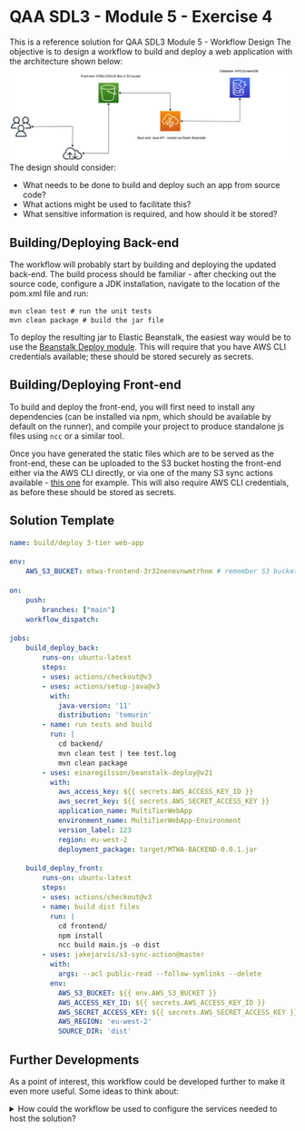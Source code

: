 # QAA SDL3 - Module 5 - Exercise 4
This is a reference solution for QAA SDL3 Module 5 - Workflow Design
The objective is to design a workflow to build and deploy a web application with the architecture shown below:
![arch-dia](https://github.com/agray998/QAA-Module5-Workflow-Design-Solution/blob/main/aws-dia.drawio%20(1).png)
The design should consider:
* What needs to be done to build and deploy such an app from source code?
* What actions might be used to facilitate this?
* What sensitive information is required, and how should it be stored?

## Building/Deploying Back-end
The workflow will probably start by building and deploying the updated back-end. The build process should be familiar - after checking out the source code, configure a JDK installation, navigate to the location of the pom.xml file and run:
```shell
mvn clean test # run the unit tests
mvn clean package # build the jar file
```
To deploy the resulting jar to Elastic Beanstalk, the easiest way would be to use the [Beanstalk Deploy module](https://github.com/einaregilsson/beanstalk-deploy). This will require that you have AWS CLI credentials available; these should be stored securely as secrets.

## Building/Deploying Front-end
To build and deploy the front-end, you will first need to install any dependencies (can be installed via npm, which should be available by default on the runner), and compile your project to produce standalone js files using `ncc` or a similar tool.  

Once you have generated the static files which are to be served as the front-end, these can be uploaded to the S3 bucket hosting the front-end either via the AWS CLI directly, or via one of the many S3 sync actions available - [this one](https://github.com/marketplace/actions/s3-sync) for example. This will also require AWS CLI credentials, as before these should be stored as secrets. 

## Solution Template
```yaml
name: build/deploy 3-tier web-app

env:
    AWS_S3_BUCKET: mtwa-frontend-3r32nenevnwmtrhnm # remember S3 bucket names have to be unique

on:
    push:
        branches: ["main"]
    workflow_dispatch:

jobs:
    build_deploy_back:
        runs-on: ubuntu-latest
        steps:
        - uses: actions/checkout@v3
        - uses: actions/setup-java@v3
          with:
            java-version: '11'
            distribution: 'temurin'
        - name: run tests and build
          run: |
            cd backend/
            mvn clean test | tee test.log
            mvn clean package
        - uses: einaregilsson/beanstalk-deploy@v21
          with:
            aws_access_key: ${{ secrets.AWS_ACCESS_KEY_ID }}
            aws_secret_key: ${{ secrets.AWS_SECRET_ACCESS_KEY }}
            application_name: MultiTierWebApp
            environment_name: MultiTierWebApp-Environment
            version_label: 123
            region: eu-west-2
            deployment_package: target/MTWA-BACKEND-0.0.1.jar
    
    build_deploy_front:
        runs-on: ubuntu-latest
        steps:
        - uses: actions/checkout@v3
        - name: build dist files
          run: |
            cd frontend/
            npm install
            ncc build main.js -o dist
        - uses: jakejarvis/s3-sync-action@master
          with:
            args: --acl public-read --follow-symlinks --delete
          env:
            AWS_S3_BUCKET: ${{ env.AWS_S3_BUCKET }}
            AWS_ACCESS_KEY_ID: ${{ secrets.AWS_ACCESS_KEY_ID }}
            AWS_SECRET_ACCESS_KEY: ${{ secrets.AWS_SECRET_ACCESS_KEY }}
            AWS_REGION: 'eu-west-2'
            SOURCE_DIR: 'dist'
```

## Further Developments
As a point of interest, this workflow could be developed further to make it even more useful. Some ideas to think about:
<details>
<summary>How could the workflow be used to configure the services needed to host the solution?</summary>
AWS CloudFormation can be used to configure resources and services from templates defined, like the workflow itself, as YAML files. AWS provides an <a href="https://github.com/aws-actions/aws-cloudformation-github-deploy">action</a> for deploying CloudFormation stacks which could be incorporated into the workflow.
</details>

